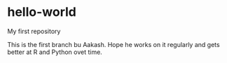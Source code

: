 # hello-world
My first repository

This is the first branch bu Aakash. Hope he works on it regularly and gets better at R and Python ovet time.

